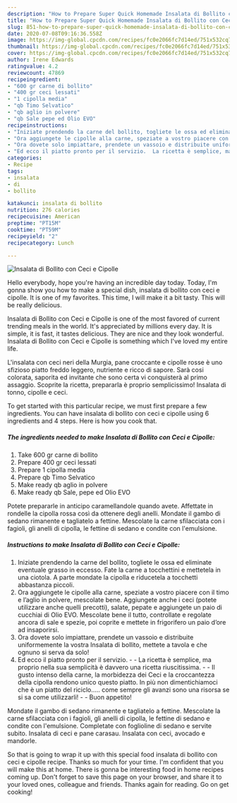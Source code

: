 ```yaml
---
description: "How to Prepare Super Quick Homemade Insalata di Bollito con Ceci e Cipolle"
title: "How to Prepare Super Quick Homemade Insalata di Bollito con Ceci e Cipolle"
slug: 851-how-to-prepare-super-quick-homemade-insalata-di-bollito-con-ceci-e-cipolle
date: 2020-07-08T09:16:36.558Z
image: https://img-global.cpcdn.com/recipes/fc0e2066fc7d14ed/751x532cq70/insalata-di-bollito-con-ceci-e-cipolle-recipe-main-photo.jpg
thumbnail: https://img-global.cpcdn.com/recipes/fc0e2066fc7d14ed/751x532cq70/insalata-di-bollito-con-ceci-e-cipolle-recipe-main-photo.jpg
cover: https://img-global.cpcdn.com/recipes/fc0e2066fc7d14ed/751x532cq70/insalata-di-bollito-con-ceci-e-cipolle-recipe-main-photo.jpg
author: Irene Edwards
ratingvalue: 4.2
reviewcount: 47869
recipeingredient:
- "600 gr carne di bollito"
- "400 gr ceci lessati"
- "1 cipolla media"
- "qb Timo Selvatico"
- "qb aglio in polvere"
- "qb Sale pepe ed Olio EVO"
recipeinstructions:
- "Iniziate prendendo la carne del bollito, togliete le ossa ed eliminate eventuale grasso in eccesso. Fate la carne a tocchettini e mettetela in una ciotola. A parte mondate la cipolla e riducetela a tocchetti abbastanza piccoli."
- "Ora aggiungete le cipolle alla carne, speziate a vostro piacere con il timo e l’aglio in polvere, mescolate bene. Aggiungete anche i ceci (potete utilizzare anche quelli precotti), salate, pepate e aggiungete un paio di cucchiai di Olio EVO. Mescolate bene il tutto, controllate e regolate ancora di sale e spezie, poi coprite e mettete in frigorifero un paio d’ore ad insaporirsi."
- "Ora dovete solo impiattare, prendete un vassoio e distribuite uniformemente la vostra Insalata di bollito, mettete a tavola e che ognuno si serva da solo!"
- "Ed ecco il piatto pronto per il servizio.  La ricetta è semplice, ma proprio nella sua semplicità è davvero una ricetta riuscitissima.  Il gusto intenso della carne, la morbidezza dei Ceci e la croccantezza della cipolla rendono unico questo piatto. In più non dimentichiamoci che è un piatto del riciclo….. come sempre gli avanzi sono una risorsa se si sa come utilizzarli!  Buon appetito!"
categories:
- Recipe
tags:
- insalata
- di
- bollito

katakunci: insalata di bollito 
nutrition: 276 calories
recipecuisine: American
preptime: "PT15M"
cooktime: "PT59M"
recipeyield: "2"
recipecategory: Lunch

---
```



![Insalata di Bollito con Ceci e Cipolle](https://img-global.cpcdn.com/recipes/fc0e2066fc7d14ed/751x532cq70/insalata-di-bollito-con-ceci-e-cipolle-recipe-main-photo.jpg)

Hello everybody, hope you're having an incredible day today. Today, I'm gonna show you how to make a special dish, insalata di bollito con ceci e cipolle. It is one of my favorites. This time, I will make it a bit tasty. This will be really delicious.

Insalata di Bollito con Ceci e Cipolle is one of the most favored of current trending meals in the world. It's appreciated by millions every day. It is simple, it is fast, it tastes delicious. They are nice and they look wonderful. Insalata di Bollito con Ceci e Cipolle is something which I've loved my entire life.

L&#39;insalata con ceci neri della Murgia, pane croccante e cipolle rosse è uno sfizioso piatto freddo leggero, nutriente e ricco di sapore. Sarà cosi colorata, saporita ed invitante che sono certa vi conquisterà al primo assaggio. Scoprite la ricetta, prepararla è proprio semplicissimo! Insalata di tonno, cipolle e ceci.


To get started with this particular recipe, we must first prepare a few ingredients. You can have insalata di bollito con ceci e cipolle using 6 ingredients and 4 steps. Here is how you cook that.

<!--inarticleads1-->

##### The ingredients needed to make Insalata di Bollito con Ceci e Cipolle:

1. Take 600 gr carne di bollito
1. Prepare 400 gr ceci lessati
1. Prepare 1 cipolla media
1. Prepare qb Timo Selvatico
1. Make ready qb aglio in polvere
1. Make ready qb Sale, pepe ed Olio EVO


Potete prepararle in anticipo caramellandole quando avete. Affettate in rondelle la cipolla rossa così da ottenere degli anelli. Mondate il gambo di sedano rimanente e tagliatelo a fettine. Mescolate la carne sfilacciata con i fagioli, gli anelli di cipolla, le fettine di sedano e condite con l&#39;emulsione. 

<!--inarticleads2-->

##### Instructions to make Insalata di Bollito con Ceci e Cipolle:

1. Iniziate prendendo la carne del bollito, togliete le ossa ed eliminate eventuale grasso in eccesso. Fate la carne a tocchettini e mettetela in una ciotola. A parte mondate la cipolla e riducetela a tocchetti abbastanza piccoli.
1. Ora aggiungete le cipolle alla carne, speziate a vostro piacere con il timo e l’aglio in polvere, mescolate bene. Aggiungete anche i ceci (potete utilizzare anche quelli precotti), salate, pepate e aggiungete un paio di cucchiai di Olio EVO. Mescolate bene il tutto, controllate e regolate ancora di sale e spezie, poi coprite e mettete in frigorifero un paio d’ore ad insaporirsi.
1. Ora dovete solo impiattare, prendete un vassoio e distribuite uniformemente la vostra Insalata di bollito, mettete a tavola e che ognuno si serva da solo!
1. Ed ecco il piatto pronto per il servizio. -  - La ricetta è semplice, ma proprio nella sua semplicità è davvero una ricetta riuscitissima. -  - Il gusto intenso della carne, la morbidezza dei Ceci e la croccantezza della cipolla rendono unico questo piatto. In più non dimentichiamoci che è un piatto del riciclo….. come sempre gli avanzi sono una risorsa se si sa come utilizzarli! -  - Buon appetito!


Mondate il gambo di sedano rimanente e tagliatelo a fettine. Mescolate la carne sfilacciata con i fagioli, gli anelli di cipolla, le fettine di sedano e condite con l&#39;emulsione. Completate con foglioline di sedano e servite subito. Insalata di ceci e pane carasau. Insalata con ceci, avocado e mandorle. 

So that is going to wrap it up with this special food insalata di bollito con ceci e cipolle recipe. Thanks so much for your time. I'm confident that you will make this at home. There is gonna be interesting food in home recipes coming up. Don't forget to save this page on your browser, and share it to your loved ones, colleague and friends. Thanks again for reading. Go on get cooking!
